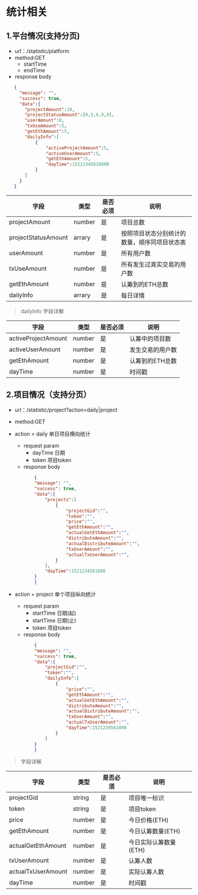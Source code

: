 <!-- toc -->

# 统计相关

## 1.平台情况(支持分页)

- url：/statistic/platform
- method:GET
  - startTime
  - endTime
- response body

 ```json
    {
      "message": "",
      "success": true,
      "data":{
        "projectAmount":20,
        "projectStatusAmount":[0,5,6,9,0],
        "userAmount":0,
        "txUseAmount":5,
        "getEthAmount":5,
        "dailyInfo":[
            {
                "activeProjectAmount":5,
                "activeUserAmount":5,
                "getEthAmount":5,
                "dayTime":15212345610000
            }
        ]
      }
    }

  ```

|字段|类型|是否必须|说明|
|---|---|---|---|
|projectAmount|number|是|项目总数|
|projectStatusAmount|arrary|是|按照项目状态分别统计的数量，顺序同项目状态表|
|userAmount|number|是|所有用户数|
|txUseAmount|number|是|所有发生过真实交易的用户数|
|getEthAmount|number|是|认筹到的ETH总数|
|dailyInfo|arrary|是|每日详情|

> dailyInfo 字段详解

|字段|类型|是否必须|说明|
|---|---|---|---|
|activeProjectAmount|number|是|认筹中的项目数|
|activeUserAmount|number|是|发生交易的用户数|
|getEthAmount|number|是|认筹到的ETH总数|
|dayTime|number|是|时间戳|

## 2.项目情况（支持分页）

- url：/statistic/project?action=daily|project
- method:GET

- action = daily 单日项目横向统计
  - request param
    - dayTime 日期
    - token 项目token
  - response body
    ```json
        {
        "message": "",
        "success": true,
        "data":{
            "projects":[
                {
                    "projectGid":"",
                    "token":"",
                    "price":"",
                    "getEthAmount":"",
                    "actualGetEthAmount":"",
                    "distributeAmount":"",
                    "actualDistributeAmount":"",
                    "txUserAmount":"",
                    "actualTxUserAmount":"",
                }
            ],
            "dayTime":1521234561000
        }
        }

    ```
- action = project 单个项目纵向统计
  - request param
    - startTime 日期(起)
    - startTime 日期(止)
    - token 项目token
  - response body
    ```json
        {
        "message": "",
        "success": true,
        "data":{
            "projectGid":"",
            "token":"",
            "dailyInfo":[
                {
                    "price":"",
                    "getEthAmount":"",
                    "actualGetEthAmount":"",
                    "distributeAmount":"",
                    "actualDistributeAmount":"",
                    "txUserAmount":"",
                    "actualTxUserAmount":"",
                    "dayTime":1521234561000
                }
            ]
        }
        }

    ```

> 字段详解

|字段|类型|是否必须|说明|
|---|---|---|---|
|projectGid|string|是|项目唯一标识|
|token|string|是|项目token|
|price|number|是|今日价格(ETH)|
|getEthAmount|number|是|今日认筹数量(ETH)|
|actualGetEthAmount|number|是|今日实际认筹数量(ETH)|
|txUserAmount|number|是|认筹人数|
|actualTxUserAmount|number|是|实际认筹人数|
|dayTime|number|是|时间戳|